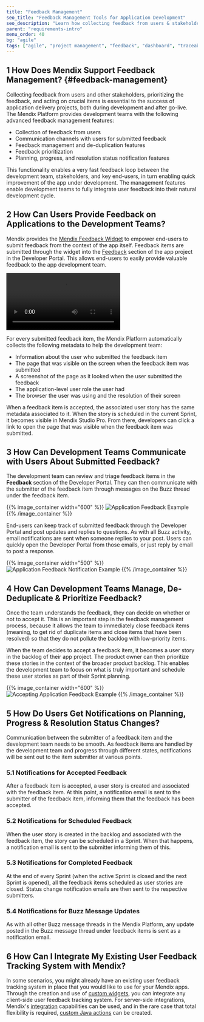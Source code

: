 ```yaml
---
title: "Feedback Management"
seo_title: "Feedback Management Tools for Application Development"
seo_description: "Learn how collecting feedback from users & stakeholders, prioritizing feedback, & acting on crucial items is essential to the success of app delivery projects."
parent: "requirements-intro"
menu_order: 40
bg: "agile"
tags: ["agile", "project management", "feedback", "dashboard", "traceability"]
---
```


## 1 How Does Mendix Support Feedback Management? {#feedback-management}

Collecting feedback from users and other stakeholders, prioritizing the feedback, and acting on crucial items is essential to the success of application delivery projects, both during development and after go-live. The Mendix Platform provides development teams with the following advanced feedback management features:

* Collection of feedback from users
* Communication channels with users for submitted feedback
* Feedback management and de-duplication features
* Feedback prioritization
* Planning, progress, and resolution status notification features

This functionality enables a very fast feedback loop between the development team, stakeholders, and key end-users, in turn enabling quick improvement of the app under development. The management features enable development teams to fully integrate user feedback into their natural development cycle.

## 2 How Can Users Provide Feedback on Applications to the Development Teams?

Mendix provides the [Mendix Feedback Widget](https://appstore.home.mendix.com/link/app/199/) to empower end-users to submit feedback from the context of the app itself. Feedback items are submitted through the widget into the [Feedback](https://docs.mendix.com/developerportal/collaborate/feedback) section of the app project in the Developer Portal. This allows end-users to easily provide valuable feedback to the app development team.

<video controls src="attachments/OE_FeedbackAPI_CreateFeedback-1.mp4">VIDEO</video>

For every submitted feedback item, the Mendix Platform automatically collects the following metadata to help the development team:

* Information about the user who submitted the feedback item
* The page that was visible on the screen when the feedback item was submitted
* A screenshot of the page as it looked when the user submitted the feedback
* The application-level user role the user had
* The browser the user was using and the resolution of their screen

When a feedback item is accepted, the associated user story has the same metadata associated to it. When the story is scheduled in the current Sprint, it becomes visible in Mendix Studio Pro. From there, developers can click a link to open the page that was visible when the feedback item was submitted.

## 3 How Can Development Teams Communicate with Users About Submitted Feedback?

The development team can review and triage feedback items in the **Feedback** section of the Developer Portal. They can then communicate with the submitter of the feedback item through messages on the Buzz thread under the feedback item.

{{% image_container width="600" %}}
![Application Feedback Example](attachments/feedback-buzz.png)
{{% /image_container %}}

End-users can keep track of submitted feedback through the Developer Portal and post updates and replies to questions. As with all Buzz activity, email notifications are sent when someone replies to your post. Users can quickly open the Developer Portal from those emails, or just reply by email to post a response.

{{% image_container width="500" %}}
![Application Feedback Notification Example](attachments/buzz-notification.png)
{{% /image_container %}}

## 4 How Can Development Teams Manage, De-Deduplicate & Prioritize Feedback?

Once the team understands the feedback, they can decide on whether or not to accept it. This is an important step in the feedback management process, because it allows the team to immediately close feedback items (meaning, to get rid of duplicate items and close items that have been resolved) so that they do not pollute the backlog with low-priority items.

When the team decides to accept a feedback item, it becomes a user story in the backlog of their app project. The product owner can then prioritize these stories in the context of the broader product backlog. This enables the development team to focus on what is truly important and schedule these user stories as part of their Sprint planning.

{{% image_container width="600" %}}
![Accepting Application Feedback Example](attachments/accept-feedback.png)
{{% /image_container %}}

## 5 How Do Users Get Notifications on Planning, Progress & Resolution Status Changes?

Communication between the submitter of a feedback item and the development team needs to be smooth. As feedback items are handled by the development team and progress through different states, notifications will be sent out to the item submitter at various points.

### 5.1 Notifications for Accepted Feedback

After a feedback item is accepted, a user story is created and associated with the feedback item. At this point, a notification email is sent to the submitter of the feedback item, informing them that the feedback has been accepted.

### 5.2 Notifications for Scheduled Feedback

When the user story is created in the backlog and associated with the feedback item, the story can be scheduled in a Sprint. When that happens, a notification email is sent to the submitter informing them of this.

### 5.3 Notifications for Completed Feedback

At the end of every Sprint (when the active Sprint is closed and the next Sprint is opened), all the feedback items scheduled as user stories are closed.  Status change notification emails are then sent to the respective submitters.

### 5.4 Notifications for Buzz Message Updates

As with all other Buzz message threads in the Mendix Platform, any update posted in the Buzz message thread under feedback items is sent as a notification email.

## 6 How Can I Integrate My Existing User Feedback Tracking System with Mendix?

In some scenarios, you might already have an existing user feedback tracking system in place that you would like to use for your Mendix apps. Through the creation and use of [custom widgets](../enterprise-capabilities/extensibility#custom-widgets), you can integrate any client-side user feedback tracking system. For server-side integrations, Mendix's [integration](../app-capabilities/integration) capabilities can be used, and in the rare case that total flexibility is required, [custom Java actions](../enterprise-capabilities/extensibility#connector-kit) can be created.
